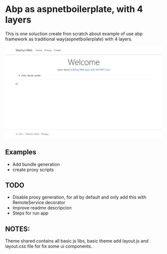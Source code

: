 # Abp as aspnetboilerplate, with 4 layers
This is one soluction create fron scratch about example of use abp framework as traditional way(aspnetboilerplate) with 4 layers.

![alt](images/screencapture-localhost-5001-2022-11-21-22_04_49.png)

## Examples
- Add bundle generation
- create proxy scripts

## TODO
- Disable proxy generation, for all by default and only add this with RemoteService decorator
- Improve readme descripcion
- Steps for run app

## NOTES: 
Theme shared contains all basic js libs, basic theme add layout.js and layout.css file for fix some ui components.